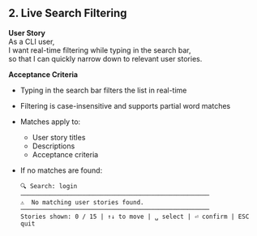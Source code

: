 ## 2. Live Search Filtering

**User Story**  
As a CLI user,  
I want real-time filtering while typing in the search bar,  
so that I can quickly narrow down to relevant user stories.

**Acceptance Criteria**
- Typing in the search bar filters the list in real-time
- Filtering is case-insensitive and supports partial word matches
- Matches apply to:
  - User story titles
  - Descriptions
  - Acceptance criteria
- If no matches are found:

    ```
	🔍 Search: login  
	────────────────────────────────────────────────────
	⚠️  No matching user stories found.
	────────────────────────────────────────────────────
	Stories shown: 0 / 15 | ↑↓ to move | ␣ select | ⏎ confirm | ESC quit
    ```
